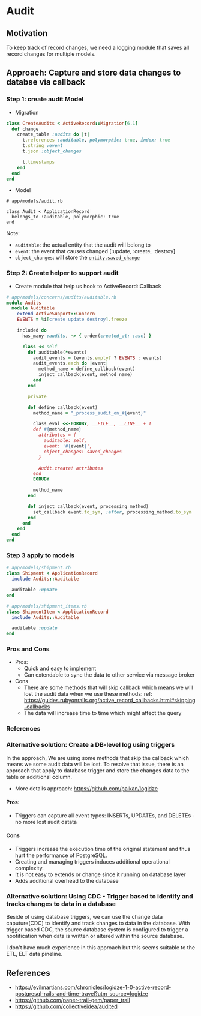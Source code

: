 # Audit

## Motivation
To keep track of record changes, we need a logging module that saves all record changes for multiple models.

## Approach: Capture and store data changes to databse via callback

### Step 1: create audit Model
- Migration
```ruby
class CreateAudits < ActiveRecord::Migration[6.1]
  def change
    create_table :audits do |t|
      t.references :auditable, polymorphic: true, index: true
      t.string :event
      t.json :object_changes

      t.timestamps
    end
  end
end
```
- Model
```
# app/models/audit.rb

class Audit < ApplicationRecord
  belongs_to :auditable, polymorphic: true
end
```
Note:
- `auditable`: the actual entity that the audit will belong to
- `event`: the event that causes changed [:update, :create, :destroy]
- `object_changes`: will store the [`entity.saved_change`](https://github.com/rails/rails/blob/8015c2c2cf5c8718449677570f372ceb01318a32/activerecord/lib/active_record/attribute_methods/dirty.rb#L110)

### Step 2: Create helper to support audit
- Create module that help us hook to ActiveRecord::Callback
```ruby
# app/models/concerns/audits/auditable.rb
module Audits
  module Auditable
    extend ActiveSupport::Concern
    EVENTS = %i[create update destroy].freeze

    included do
      has_many :audits, -> { order(created_at: :asc) }

      class << self
        def auditable(*events)
          audit_events = (events.empty? ? EVENTS : events)
          audit_events.each do |event|
            method_name = define_callback(event)
            inject_callback(event, method_name)
          end
        end

        private

        def define_callback(event)
          method_name = "_process_audit_on_#{event}"

          class_eval <<-EORUBY, __FILE__, __LINE__ + 1
          def #{method_name}
            attributes = {
              auditable: self,
              event: '#{event}',
              object_changes: saved_changes
            }

            Audit.create! attributes
          end
          EORUBY

          method_name
        end

        def inject_callback(event, processing_method)
          set_callback event.to_sym, :after, processing_method.to_sym
        end
      end
    end
  end
end
```

### Step 3 apply to models

```ruby
# app/models/shipment.rb
class Shipment < ApplicationRecord
  include Audits::Auditable

  auditable :update
end

# app/models/shipment_items.rb
class ShipmentItem < ApplicationRecord
  include Audits::Auditable

  auditable :update
end
```

### Pros and Cons
- Pros:
  - Quick and easy to implement
  - Can extendable to sync the data to other service via message broker
- Cons
  - There are some methods that will skip callback which means we will lost the audit data when we use these methods:
    ref: https://guides.rubyonrails.org/active_record_callbacks.html#skipping-callbacks
  - The data will increase time to time which might affect the query

### References

### Alternative solution: Create a DB-level log using triggers
In the approach, We are using some methods that skip the callback which means we some audit data will be lost. To
resolve that issue, there is an approach that apply to database trigger and store the changes data to the table or
additional column.

- More details approach: https://github.com/palkan/logidze

#### Pros:
  - Triggers can capture all event types: INSERTs, UPDATEs, and DELETEs - no more lost audit datata
#### Cons
  - Triggers increase the execution time of the original statement and thus hurt the performance of PostgreSQL.
  - Creating and managing triggers induces additional operational complexity.
  - It is not easy to extends or change since it running on database layer
  - Adds additional overhead to the database

### Alternative solution: Using CDC - Trigger based to identify and tracks changes to data in a database
Beside of using database triggers, we can use the change data caputure(CDC) to identify and track changes to data in the
database. With trigger based CDC, the source database system is configured to trigger a nootification when data is
written or altered within the source database.

I don't have much experience in this approach but this seems suitable to the ETL, ELT data pineline.


## References
- https://evilmartians.com/chronicles/logidze-1-0-active-record-postgresql-rails-and-time-travel?utm_source=logidze
- https://github.com/paper-trail-gem/paper_trail
- https://github.com/collectiveidea/audited
